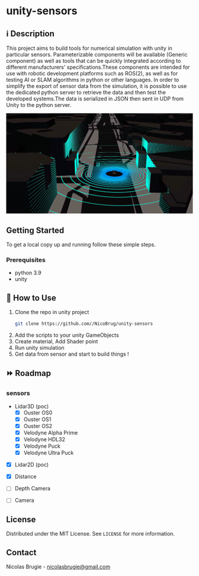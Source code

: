 # unity-sensors

## ℹ️️ Description

This project aims to build tools for numerical simulation with unity in particular sensors.
Parameterizable components will be available (Generic component) as well as tools that can be quickly integrated according to different manufacturers' specifications.These components are intended for use with robotic development platforms such as ROS(2), as well as for testing AI or SLAM algorithms in python or other languages. In order to simplify the export of sensor data from the simulation, it is possible to use the dedicated python server to retrieve the data and then test the developed systems.The data is serialized in JSON then sent in UDP from Unity to the python server. 

![Screenshot](/pics/lidar.PNG)

## Getting Started

To get a local copy up and running follow these simple steps.

### Prerequisites

* python 3.9 
* unity


## 🔧 How to Use
1. Clone the repo in unity project
   ```sh
   git clone https://github.com//NicoBrug/unity-sensors
   ```
2. Add the scripts to your unity GameObjects
3. Create material, Add Shader point
4. Run unity simulation
5. Get data from sensor and start to build things !


## :fast_forward: Roadmap

### sensors
- Lidar3D (poc)
   - [x] Ouster OS0
   - [x] Ouster OS1
   - [x] Ouster OS2
   - [x] Velodyne Alpha Prime
   - [x] Velodyne HDL32
   - [x] Velodyne Puck
   - [x] Velodyne Ultra Puck   
- [x] Lidar2D (poc)
- [x] Distance 
- [ ] Depth Camera
- [ ] Camera




<!-- LICENSE -->
## License

Distributed under the MIT License. See `LICENSE` for more information.

<!-- CONTACT -->
## Contact
Nicolas Brugie - nicolasbrugie@gmail.com
